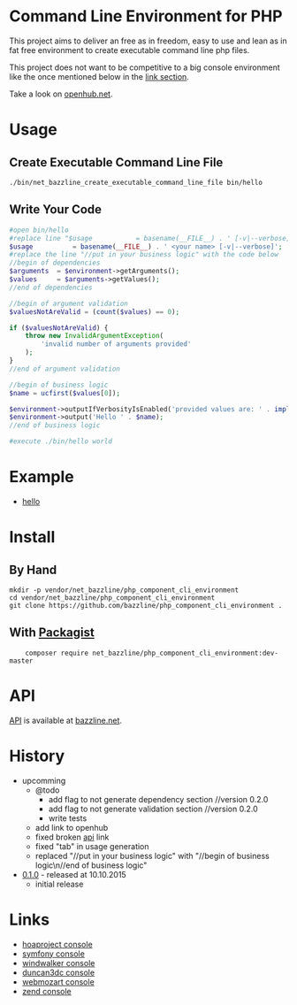 # Command Line Environment for PHP

This project aims to deliver an free as in freedom, easy to use and lean as in fat free environment to create executable command line php files.

This project does not want to be competitive to a big console environment like the once mentioned below in the [link section](#links).

Take a look on [openhub.net](https://www.openhub.net/p/php_component_cli_environment).

# Usage

## Create Executable Command Line File

```
./bin/net_bazzline_create_executable_command_line_file bin/hello
```

## Write Your Code

```php
#open bin/hello
#replace line "$usage			= basename(__FILE__) . ' [-v|--verbose]';" with the line below
$usage			= basename(__FILE__) . ' <your name> [-v|--verbose]';
#replace the line "//put in your business logic" with the code below
//begin of dependencies
$arguments  = $environment->getArguments();
$values     = $arguments->getValues();
//end of dependencies

//begin of argument validation
$valuesNotAreValid = (count($values) == 0);

if ($valuesNotAreValid) {
    throw new InvalidArgumentException(
        'invalid number of arguments provided'
    );
}
//end of argument validation

//begin of business logic
$name = ucfirst($values[0]);

$environment->outputIfVerbosityIsEnabled('provided values are: ' . implode(' ', $values));
$environment->output('Hello ' . $name);
//end of business logic

#execute ./bin/hello world
```

# Example

* [hello](https://github.com/bazzline/php_component_cli_environment/tree/master/example/hello)

# Install

## By Hand

```
mkdir -p vendor/net_bazzline/php_component_cli_environment
cd vendor/net_bazzline/php_component_cli_environment
git clone https://github.com/bazzline/php_component_cli_environment .
```

## With [Packagist](https://packagist.org/packages/net_bazzline/php_component_cli_environment)

```
    composer require net_bazzline/php_component_cli_environment:dev-master
```

# API

[API](http://www.bazzline.net/b4a1177a56e548d35388d421a8b12a9437a3bf50/index.html) is available at [bazzline.net](http://www.bazzline.net).


# History

* upcomming
    * @todo
        * add flag to not generate dependency section   //version 0.2.0
        * add flag to not generate validation section   //version 0.2.0
        * write tests
    * add link to openhub
    * fixed broken [api](#api) link
    * fixed "tab" in usage generation
    * replaced "//put in your business logic" with "//begin of business logic\n//end of business logic"
* [0.1.0](https://github.com/bazzline/php_component_cli_environment/tree/1.5.0) - released at 10.10.2015
    * initial release

# Links

* [hoaproject console](https://github.com/hoaproject/Console)
* [symfony console](https://github.com/symfony/console)
* [windwalker console](https://github.com/ventoviro/windwalker-console)
* [duncan3dc console](https://github.com/duncan3dc/console)
* [webmozart console](https://github.com/webmozart/console)
* [zend console](https://github.com/zendframework/zend-console)
